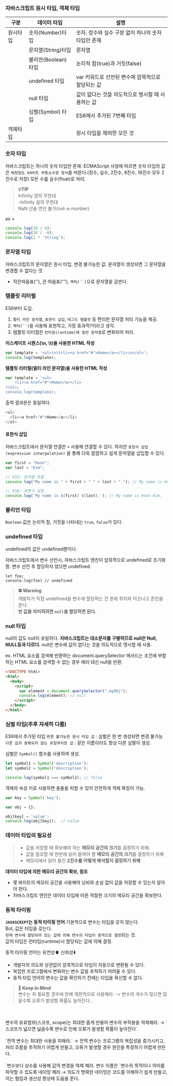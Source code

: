 ### 자바스크립트 원시 타입, 객체 타입

|구분|데이터 타입|설명
|--|--|--|
| 원시타입 | 숫자(Number)타입    | 숫자. 정수와 실수 구분 없이 하나의 숫자타입만 존재 |
|          | 문자열(String)타입  | 문자열                                             |
|          | 불리언(Boolean)타입 | 논리적 참(true)과 거짓(false)                      |
|          | undefined 타입      | var 키워드로 선언된 변수에 암묵적으로 할당되는 값  |
|          | null 타입           | 값이 없다는 것을 의도적으로 명시할 때 사용하는 값  |
|          | 심벌(Symbol) 타입   | ES6에서 추가된 7번째 타입                          |
| 객체타입 |                     | 원시 타입을 제외한 모든 것                         |

### 숫자 타입
자바스크립트는 하나의 숫자 타입만 존재.
ECMAScript 사양에 따르면 숫자 타입의 값은 `배정밀도 64비트 부동소수점 형식`을 따른다.(정수, 실수, 2진수, 8진수, 16진수 모두 2진수로 저장)
모든 수를 실수(float)로 처리.

> **💡TIP**<br/>
Infinity 양의 무한대<br/>
-Infinity 음의 무한대<br/>
NaN 산술 연산 불가(not-a-number)<br/>

ex >
```js
console.log(10 / 0);
console.log(10 / -0);
console.log(1 * 'String');
```

### 문자열 타입
자바스크립트의 문자열은 원시 타입. 변경 불가능한 값.
문자열이 생성되면 그 문자열을 변경할 수 없다는 것.
- 작은따옴표(''), 큰 따옴표(""), `백틱(``)`으로 문자열을 감싼다.

### 템플릿 리터럴
ES6부터 도입.
1. `멀티 라인 문자열`, `표현식 삽입`, `태그드 템플릿` 등 편리한 문자열 처리 기능을 제공.
2. `백틱(``)`을 사용해 표현하고, 가장 효과적?이라고 생각.
3. 템플릿 리터럴은 `런타임(runtime)에 일반 문자열`로 변화되어 처리.

**이스케이프 시퀀스(\n, \t)을 사용한 HTML 작성**
```js
var template = '<ul>\n\t<li><a href="#">Home</a></li>\n</ul>';
console.log(template);
```
**템플릿 리터럴(멀티 라인 문자열)을 사용한 HTML 작성**
```js
var template = `<ul>
	<li><a href="#">Home</a></li>
</ul>;
console.log(template);
```
출력 결과문은 동일하다.
```js
<ul>
  <li><a href="#">Home</a></li>
</ul>
```

#### 표현식 삽입
자바스크립트에서 문자열 연결은 `+` 사용해 연결할 수 있다. 하지만 `표현식 삽입(expression interpolation)` 을 통해 더욱 깔끔하고 쉽게 문자열을 삽입할 수 있다.
```js
var first = "Hoon";
var last = "Kim";

// ES5: 문자열 연결
console.log("My name is " + first + " " + last + "."); // My name is Hoon Kim.

// ES6: 표현식 삽입
console.log(`My name is ${first} ${last}.`); // My name is Hoon Kim.
```

### 불리언 타입
`Boolean` 값은 논리적 참, 거짓을 나타내는 `true`, `false`가 있다.

### undefined 타입
undefined의 값은 undefined뿐이다.

자바스크립트에서 변수 선언시, 자바스크립트 엔진이 암묵적으로 undefined로 초기화함.
변수 선언 후 할당하지 않으면 undefined.
```
let foo;
console.log(foo) // undefined
```
> **⛔️ Warning**<br/>
개발자가 직접 undefined을 변수에 할당하는 건 본래 취지와 어긋나고 혼란을 준다.<br/>
**빈 값을 의미하려면 `null`을 할당하면 된다.**

### null 타입
null의 값도 null이 유일하다.
**자바스크립트는 대소문자를 구별하므로 null은 Null, NULL등과 다르다.**
null은 변수에 값이 없다는 것을 의도적으로 명시할 때 사용.

ex. HTML 요소를 검색해 반환하는 document.querySelector 메서드는 조건에 부합하는 HTML 요소를 검색할 수 없는 경우 에러 대신 null을 반환.
```html
<!DOCTYPE html>
<html>
  <body>
    <script>
      var element = document.querySelector(".myObj");
      console.log(element); // null
    </script>
  </body>
</html>
```

### 심벌 타입(추후 자세히 다룸)
ES6에서 추가된 타입 
`변경 불가능한 원시 타입 값` : 심벌은 한 번 생성되면 변경 불가능
<br>`다른 값과 중복되지 않는 유일무이한 값` : 같은 이름이라도 항상 다른 심벌이 생성.

심벌은 `Symbol()` 함수를 사용하여 생성.
```js
let symbol1 = Symbol('description');
let symbol2 = Symbol('description');

console.log(symbol1 === symbol2); // false
```

객체의 속성 키로 사용하면 충돌을 피할 수 있어 안전하게 객체 확장이 가능.
```js
var key = Symbol('key');

var obj = {};

obj[key] = 'value';
console.log(obj[key]);  // value
```

### 데이터 타입의 필요성
> - 값을 저장할 때 확보해야 하는 **메모리 공간의 크기**를 결정하기 위해.<br/>
>- 값을 참조할 때 한번에 읽어 들여야 할 **메모리 공간의 크기**를 결정하기 위해
>- 메모리에서 읽어 들인 **2진수를 어떻게 해석할지 결정하기 위해**


**데이터 타입에 의한 메모리 공간의 확보, 참조**
- 몇 바이트의 메모리 공간을 사용해야 낭비와 손실 없이 값을 저장할 수 있는지 알아야 한다.
- 자바스크립트 엔진은 데이터 타입에 따른 적절한 크기의 메모리 공간을 확보한다.

### 동적 타이핑
**`JAVASCRIPT`는 동적 타이핑 언어**
기본적으로 변수는 타입을 갖지 않는다.<br>
But, 값은 타입을 갖는다.<br>
`현재 변수에 할당되어 있는 값에 의해 변수의 타입이 동적으로 결정`되는 것.<br>
값의 타입은 런타임(runtime)시 할당되는 값에 의해 결정.

동적 타이핑 언어는 유연성⬆ 신뢰성⬇️
- 개발자의 의도와 상관없이 암묵적으로 타입이 자동으로 변환될 수 있다.
- 복잡한 프로그램에서 변화하는 변수 값을 추적하기 어려울 수 있다.
- 동적 타입 언어의 변수는 값을 확인하기 전에는 타입을 확신할 수 없다.

> **📌 Keep In Mind**<br/>
 변수는 꼭 필요할 경우에 한해 제한적으로 사용해라. -> 변수의 개수가 많으면 많을수록 오류가 발생할 확률도 높아진다..
<br/>
<br/>
변수의 유효범위(스코프, scope)는 최대한 좁게 만들어 변수의 부작용을 억제해라. → `스코프가 넓으면 넓을수록 변수로 인해 오류가 발생할 확률이 높아진다`.
<br/>
<br/>
`전역 변수는 최대한 사용을 피해라.` → 전역 변수는 프로그램의 복잡성을 증가시키고, 처리 흐름을 추적하기 어렵게 만들고, 오류가 발생할 경우 원인을 특정하기 어렵게 만든다.
<br/>
<br/>
`변수보다 상수를 사용해 값의 변경을 억제`해라.
변수 이름은 `변수의 목적이나 의미를 파악할 수 있도록 네이밍`해라.→ 의도가 명확한 네이밍은 코드를 이해하기 쉽게 만들고, 이는 협업과 생산성 향상에 도움을 준다.



